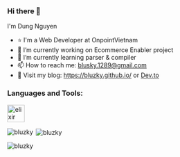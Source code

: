 ### Hi there 👋

I'm Dung Nguyen

- ⭐ I'm a Web Developer at OnpointVietnam
- 🔭 I’m currently working on Ecommerce Enabler project
- 🌱 I’m currently learning parser & compiler
- 📫 How to reach me: blusky.1289@gmail.com
- 🔖 Visit my blog: https://bluzky.github.io/ or [Dev.to](https://dev.to/bluzky)



<h3 align="left">Languages and Tools:</h3>
<p align="left">
  <a href="https://elixir-lang.org" target="_blank"> <img src="https://www.vectorlogo.zone/logos/elixir-lang/elixir-lang-icon.svg" alt="elixir" width="40" height="40"/> </a>
</p>


<p><img align="left" src="https://github-readme-stats.vercel.app/api/top-langs?username=bluzky&show_icons=true&locale=en&layout=compact" alt="bluzky" /></p>

<p>&nbsp;<img align="center" src="https://github-readme-stats.vercel.app/api?username=bluzky&show_icons=true&locale=en" alt="bluzky" /></p>

<p><img align="center" src="https://github-readme-streak-stats.herokuapp.com/?user=bluzky&" alt="bluzky" /></p>
